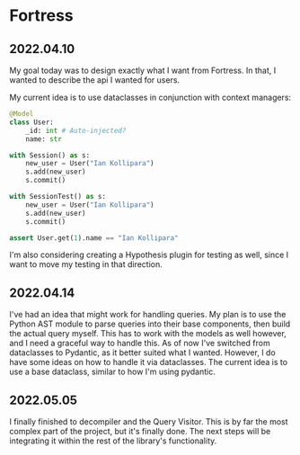 # Fortress

## 2022.04.10
My goal today was to design exactly what I want from Fortress. In that, I wanted to
describe the api I wanted for users.

My current idea is to use dataclasses in conjunction with context managers:
```python
@Model
class User:
    _id: int # Auto-injected?
    name: str

with Session() as s:
    new_user = User("Ian Kollipara")
    s.add(new_user)
    s.commit()

with SessionTest() as s:
    new_user = User("Ian Kollipara")
    s.add(new_user)
    s.commit()

assert User.get(1).name == "Ian Kollipara"
```

I'm also considering creating a Hypothesis plugin for testing as well, since I want to
move my testing in that direction. 

## 2022.04.14
I've had an idea that might work for handling queries. My plan is to use the Python AST module to parse
queries into their base components, then build the actual query myself. This has to work with the models
as well however, and I need a graceful way to handle this. As of now I've switched from dataclasses to 
Pydantic, as it better suited what I wanted. However, I do have some ideas on how to handle it via dataclasses.
The current idea is to use a base dataclass, similar to how I'm using pydantic. 

## 2022.05.05
I finally finished to decompiler and the Query Visitor. This is by far the most complex part of the project, but it's finally done. The next steps will be integrating it within the rest of the library's functionality.